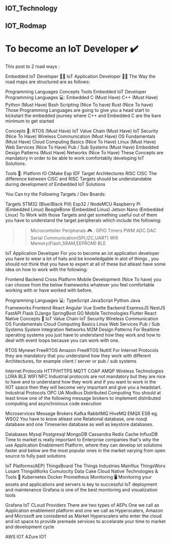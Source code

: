 ## IOT_Technology
## IOT_Rodmap

# To become an IoT Developer ✔️
This post to 2 road ways :

Embedded IoT Developer 🧑‍💻
IoT Application Developer 🧑‍💻
The Way the road maps are structured are as follows:

Programming Languages
Concepts
Tools
Embedded IoT Developer
Programming Languages 💻:
Embedded C (Must Have)
C++ (Must Have)
Python (Must Have)
Bash Scripting (Nice To have)
Rust (Nice To have)
Those Programming Languages are going to give you a head start to kickstart the embedded journey where C++ and Embedded C are the bare minimum to get started

Concepts 🧠:
RTOS (Must Have)
IoT Value Chain (Must Have)
IoT Security (Nice To Have)
Wireless Communication (Must Have)
OS Fundamentals (Must Have)
Cloud Computing Basics (Nice To Have)
Linux (Must Have)
Web Services (Nice To Have)
Pub / Sub Systems (Must Have)
Embedded Design Patterns (Must Have)
Networks (Nice To Have)
These Concepts are mandatory in order to be able to work comfortablly developing IoT Solutions.

Tools 🧰:
Platform IO
CMake
Esp IDF
Target Architectures
RISC
CISC
The difference between CISC and RISC Targets should be understandable during development of Embedded IoT Solutions

You Can try the Following Targets / Dev Boards:

Targets
STM32 (Blue/Black Pill)
Esp32 / NodeMCU
Raspberry Pi (Embedded Linux)
BeagleBone (Embedded Linux)
Jetson Nano (Embedded Linux)
To Work with those Targets and get something useful out of them you have to understand the target peripherals which include the following:

>> Microcontoller Peripherals 🎮
. GPIO
Timers
PWM
ADC
DAC
Serial Communication(SPI,I2C,UART)
Wifi
Memory(Flash,SRAM,EEPROM)
BLE


IoT Application Developer
For you to become an iot application developer you have to wear a lot of hats and be knowledgable in alot of things , you should not think that you have to expert at all of these but atleast have some idea on how to work with the following:

Frontend
Backend
Cross Platform Mobile Development (Nice To have)
you can choose from the below frameworks whatever you feel comfortable working with or have worked with before.

Programming Languages 💻:
TypeScript
JavaScript
Python
Java
Frameworks
Frontend
React
Angular
Vue
Svelte
Backend
ExpressJS
NestJS
FastAPI
Flask
DJango
SpringBoot
GO
Mobile Technologies
Flutter
React Native
Concepts 🧠
IoT Value Chain
IoT Security
Wireless Communication
OS Fundamentals
Cloud Computing Basics
Linux
Web Services
Pub / Sub Systems
System Integration
Networks
M2M
Design Patterns
For Realtime operating systems you just have to understand how they work and how to deal with event loops because you can work with one.

RTOS
Mynewt
FreeRTOS
Amazon FreeRTOS
NuttX
For Internet Protocols they are mandatory that you understand how they work with different Architectures, for example client / server or pub / sub systems

Internet Protocols
HTTP/HTTPS
MQTT
COAP
AMQP
Wireless Technologies
LORA
BLE
WIFI
NFC Industrial protocols are not mandatory but they are nice to have and to understand how they work and if you want to work in the IIOT space then they will become very important and give you a headstart.
Industrial Protocols
OPC UA
Modbus
Distributed Computing
You should at least know one of the following message brokers to implement distributed computing and asynchronous code execution

Microservices
Message Brokers
Kafka
RabbitMQ
HiveMQ
EMQX
ESB eg. WSO2
You have to know atleast one Relational database, one nosql database and one Timeseries database as well as keystore databases.

Databases
Mysql
Postgresql
MongoDB
Cassandra
Redis Cache
InfluxDB
Time to market is really important to Enterprise companies that's why the use Application Enablement Platform, where they can develop iot solutions faster and below are the most popular ones in the market varying from open source to fully paid solutions

IoT Platforms(AEP)
ThingsBoard
The Things Industries
Mainflux
ThingsWorx
Losant
ThingsWorks
Cumulocity
Data Cake
Cloud Native Technologies & Tools 🧰
Kubernetes
Docker
Prometheus
Monitoring 🖥️
Monitoring your assets and applications and servers is key to successful IoT deployment and maintenance Grafana is one of the best monitoring and visualization tools

Grafana
IoT CLoud Providers
There are two types of AEPs One we call as Application enablement platform and one we call as Hyperscalers, Amazon and Microsoft are conisdered as Market Hyperscalers who enter the cloud and iot space to provide premade services to accelarate your time to market and development cycle

AWS IOT
AZure IOT
